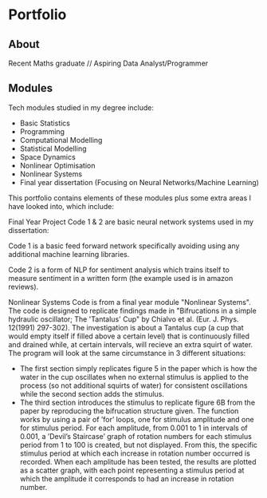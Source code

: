 # Portfolio
## About
Recent Maths graduate // Aspiring Data Analyst/Programmer

## Modules
Tech modules studied in my degree include:
- Basic Statistics
- Programming
- Computational Modelling
- Statistical Modelling
- Space Dynamics
- Nonlinear Optimisation
- Nonlinear Systems
- Final year dissertation (Focusing on Neural Networks/Machine Learning)

This portfolio contains elements of these modules plus some extra areas I have looked into, which include:

Final Year Project Code 1 & 2 are basic neural network systems used in my dissertation:

Code 1 is a basic feed forward network specifically avoiding using any additional machine learning libraries.

Code 2 is a form of NLP for sentiment analysis which trains itself to measure sentiment in a written form (the example used is in amazon reviews).

Nonlinear Systems Code is from a final year module "Nonlinear Systems". The code is designed to replicate findings made in "Bifrucations in a simple hydraulic oscillator; The 'Tantalus' Cup" by Chialvo et al. (Eur. J. Phys. 12(1991) 297-302). The investigation is about a Tantalus cup (a cup that would empty itself if filled above a certain level) that is continuously filled and drained while, at certain intervals, will recieve an extra squirt of water. The program will look at the same circumstance in 3 different situations:
 - The first section simply replicates figure 5 in the paper which is how the water in the cup oscillates when no external stimulus is applied to the process (so not additional squirts of water) for consistent oscillations while the second section adds the stimulus.
 - The third section introduces the stimulus to replicate figure 6B from the paper by reproducing the bifrucation structure given. The function works by using a pair of ’for’ loops, one for stimulus amplitude and one for stimulus period. For each amplitude, from 0.001 to 1 in intervals of 0.001, a ’Devil’s Staircase’ graph of rotation numbers for each stimulus period from 1 to 100 is created, but not displayed. From this, the specific stimulus period at which each increase in rotation number occurred is recorded. When each amplitude has been tested, the results are plotted as a scatter graph, with each point representing a stimulus period at which the amplitude it corresponds to had an increase in rotation number.

